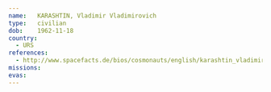 ```yaml
---
name:	KARASHTIN, Vladimir Vladimirovich
type:	civilian
dob:	1962-11-18
country:
  - URS
references:
  - http://www.spacefacts.de/bios/cosmonauts/english/karashtin_vladimir.htm
missions:
evas:
---
```

